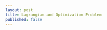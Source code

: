 ```yaml
---
layout: post
title: Lagrangian and Optimization Problem 
published: false
---
```


<!-- https://www.youtube.com/watch?v=TqN-8fxYUYY -->
